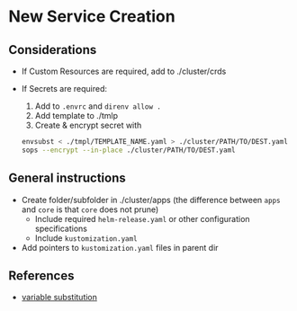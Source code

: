 # New Service Creation

## Considerations

- If Custom Resources are required, add to ./cluster/crds
- If Secrets are required:

  1. Add to `.envrc` and `direnv allow .`
  2. Add template to ./tmlp
  3. Create & encrypt secret with

  ```sh
  envsubst < ./tmpl/TEMPLATE_NAME.yaml > ./cluster/PATH/TO/DEST.yaml
  sops --encrypt --in-place ./cluster/PATH/TO/DEST.yaml
  ```

## General instructions

- Create folder/subfolder in ./cluster/apps (the difference between `apps` and `core` is that `core` does not prune)
  - Include required `helm-release.yaml` or other configuration specifications
  - Include `kustomization.yaml`
- Add pointers to `kustomization.yaml` files in parent dir

## References

- [variable substitution](https://github.com/drone/envsubst)
